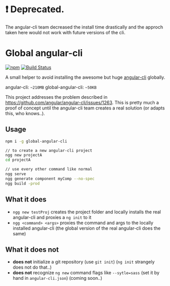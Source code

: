 # :exclamation: Deprecated.

The angular-cli team decreased the install time drastically and the approch taken here would not work with future versions of the cli.

# Global angular-cli

[![npm][npm-badge]][npm-badge-url]
[![Build Status](https://travis-ci.org/niklas-dahl/global-angular-cli.svg?branch=master)](https://travis-ci.org/niklas-dahl/global-angular-cli)

A small helper to avoid installing the awesome but huge [angular-cli](https://github.com/angular/angular-cli) globally.

angular-cli: `~210MB`
global-angular-cli: `~50KB`

This project addresses the problem described in https://github.com/angular/angular-cli/issues/1263.
This is pretty much a proof of concept until the angular-cli team creates a real solution (or adapts this, who knows..).

## Usage

```bash
npm i -g global-angular-cli

// to create a new angular-cli project
ngg new projectA
cd projectA

// use every other command like normal
ngg serve
ngg generate component myComp --no-spec
ngg build -prod
```

## What it does
* `ngg new testProj` creates the project folder and locally installs the real angular-cli and proxies a `ng init` to it 
* `ngg <command> <args>` proxies the command and args to the locally installed angular-cli (the global version of the real angular-cli does the same)

## What it does not
* __does not__ initialize a git repository (use `git init`) (`ng init` strangely does not do that..)
* __does not__ recognize `ng new` command flags like `--sytle=sass` (set it by hand in `angular-cli.json`) (coming soon..)

[npm-badge]: https://img.shields.io/npm/v/global-angular-cli.svg
[npm-badge-url]: https://www.npmjs.com/package/global-angular-cli
